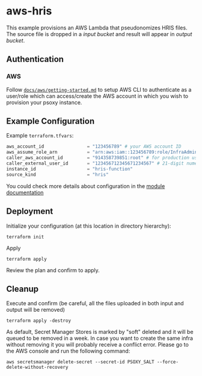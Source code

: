 # aws-hris

This example provisions an AWS Lambda that pseudonomizes HRIS files. The source file is dropped in a *input bucket* and
result will appear in *output bucket*.

## Authentication

### AWS
Follow [`docs/aws/getting-started.md`](../../../docs/aws/getting-started.md) to setup AWS CLI to
authenticate as a user/role which can access/create the AWS account in which you wish to provision
your psoxy instance.

## Example Configuration

Example `terraform.tfvars`:
```terraform
aws_account_id                = "123456789" # your AWS account ID
aws_assume_role_arn           = "arn:aws:iam::123456789:role/InfraAdmin" # sufficiently privileged role within your AWS account to provision necessary infra
caller_aws_account_id         = "914358739851:root" # for production use, this should be Worklytics' AWS account; for testing, it can be your own
caller_external_user_id       = "123456712345671234567" # 21-digit numeric string you should obtain from Worklytics
instance_id                   = "hris-function"
source_kind                   = "hris"
```

You could check more details about configuration in the [module documentation](../../modules/aws-bulk/readme.md)

## Deployment

Initialize your configuration (at this location in directory hierarchy):
```shell
terraform init
```

Apply
```shell
terraform apply
```

Review the plan and confirm to apply.

## Cleanup

Execute and confirm (be careful, all the files uploaded in both input and output will be removed)
```shell
terraform apply -destroy
```

As default, Secret Manager Stores is marked by "soft" deleted and it will be queued to be removed in a week. In case
you want to create the same infra without removing it you will probably receive a conflict error. Please go to
the AWS console and run the following command:

```shell
aws secretsmanager delete-secret --secret-id PSOXY_SALT --force-delete-without-recovery
```

